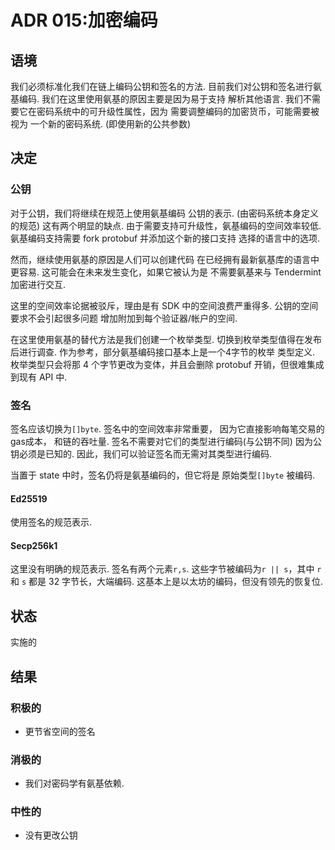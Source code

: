 # ADR 015:加密编码

## 语境

我们必须标准化我们在链上编码公钥和签名的方法.
目前我们对公钥和签名进行氨基编码.
我们在这里使用氨基的原因主要是因为易于支持
解析其他语言.
我们不需要它在密码系统中的可升级性属性，因为
需要调整编码的加密货币，可能需要被视为
一个新的密码系统.
(即使用新的公共参数)

## 决定

### 公钥

对于公钥，我们将继续在规范上使用氨基编码
公钥的表示.
(由密码系统本身定义的规范)
这有两个明显的缺点.
由于需要支持可升级性，氨基编码的空间效率较低.
氨基编码支持需要 fork protobuf 并添加这个新的接口支持
选择的语言中的选项.

然而，继续使用氨基的原因是人们可以创建代码
在已经拥有最新氨基库的语言中更容易.
这可能会在未来发生变化，如果它被认为是
不需要氨基来与 Tendermint 加密进行交互.

这里的空间效率论据被驳斥，理由是有
SDK 中的空间浪费严重得多.
公钥的空间要求不会引起很多问题
增加附加到每个验证器/帐户的空间.

在这里使用氨基的替代方法是我们创建一个枚举类型.
切换到枚举类型值得在发布后进行调查.
作为参考，部分氨基编码接口基本上是一个4字节的枚举
类型定义.
枚举类型只会将那 4 个字节更改为变体，并且会删除
protobuf 开销，但很难集成到现有 API 中.

### 签名

签名应该切换为`[]byte`.
签名中的空间效率非常重要，
因为它直接影响每笔交易的gas成本，
和链的吞吐量.
签名不需要对它们的类​​型进行编码(与公钥不同)
因为公钥必须是已知的.
因此，我们可以验证签名而无需对其类型进行编码.

当置于 state 中时，签名仍将是氨基编码的，但它将是
原始类型`[]byte` 被编码.

#### Ed25519

使用签名的规范表示.

#### Secp256k1

这里没有明确的规范表示.
签名有两个元素`r,s`.
这些字节被编码为`r || s`，其中 `r` 和 `s` 都是
32 字节长，大端编码.
这基本上是以太坊的编码，但没有领先的恢复位.

## 状态

实施的

## 结果

### 积极的

- 更节省空间的签名

### 消极的

- 我们对密码学有氨基依赖.

### 中性的

- 没有更改公钥

